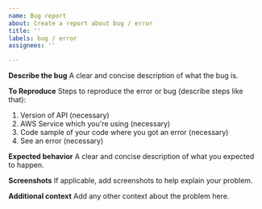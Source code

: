 ```yaml
---
name: Bug report
about: Create a report about bug / error
title: ''
labels: bug / error
assignees: ''

---
```


**Describe the bug**
A clear and concise description of what the bug is.

**To Reproduce**
Steps to reproduce the error or bug (describe steps like that):
1. Version of API (necessary)
2. AWS Service which you're using (necessary)
3. Code sample of your code where you got an error (necessary)
4. See an error (necessary)

**Expected behavior**
A clear and concise description of what you expected to happen.

**Screenshots**
If applicable, add screenshots to help explain your problem.

**Additional context**
Add any other context about the problem here.
